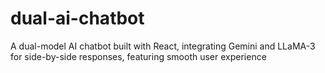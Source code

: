 # dual-ai-chatbot
A dual-model AI chatbot built with React, integrating Gemini and LLaMA-3 for side-by-side responses, featuring smooth user experience
